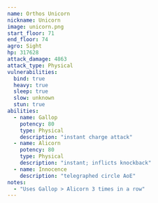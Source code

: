 ```yaml
---
name: Orthos Unicorn
nickname: Unicorn
image: unicorn.png
start_floor: 71
end_floor: 74
agro: Sight
hp: 317628
attack_damage: 4863
attack_type: Physical
vulnerabilities:
  bind: true
  heavy: true
  sleep: true
  slow: unknown
  stun: true
abilities:
  - name: Gallop
    potency: 80
    type: Physical
    description: "instant charge attack"
  - name: Alicorn
    potency: 80
    type: Physical
    description: "instant; inflicts knockback"
  - name: Innocence
    description: "telegraphed circle AoE"
notes:
  - "Uses Gallop > Alicorn 3 times in a row"
---
```

